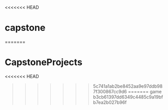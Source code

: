 <<<<<<< HEAD
# capstone
=======
# CapstoneProjects
<<<<<<< HEAD
>>>>>>> 5c741a1ab2be8452aa9e97ddb987f300867cc9d6
=======
game
>>>>>>> b3cb61397dd6349c4485c9a19bfb7ea2b027b96f
